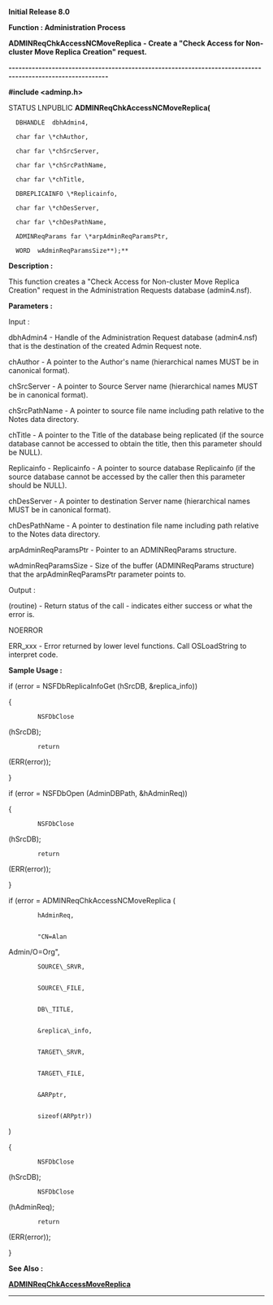 




<!--
 /\* Font Definitions \*/
 @font-face
 {font-family:Helv;
 panose-1:2 11 6 4 2 2 2 3 2 4;}
@font-face
 {font-family:"Cambria Math";
 panose-1:2 4 5 3 5 4 6 3 2 4;}
 /\* Style Definitions \*/
 p.MsoNormal, li.MsoNormal, div.MsoNormal
 {margin-top:0cm;
 margin-right:0cm;
 margin-bottom:8.0pt;
 margin-left:0cm;
 line-height:107%;
 font-size:11.0pt;
 font-family:"Calibri",sans-serif;}
.MsoChpDefault
 {font-size:11.0pt;}
.MsoPapDefault
 {margin-bottom:8.0pt;
 line-height:107%;}
 /\* Page Definitions \*/
 @page WordSection1
 {size:612.0pt 792.0pt;
 margin:72.0pt 72.0pt 72.0pt 72.0pt;}
div.WordSection1
 {page:WordSection1;}
-->




**Initial Release 8.0**



**Function : Administration Process**



**ADMINReqChkAccessNCMoveReplica** **- Create a
"Check Access for Non-cluster Move Replica Creation" request.** 


**----------------------------------------------------------------------------------------------------------**



**#include <adminp.h>**



STATUS
LNPUBLIC **ADMINReqChkAccessNCMoveReplica(**  

      DBHANDLE  dbhAdmin4,  

      char far \*chAuthor,  

      char far \*chSrcServer,  

      char far \*chSrcPathName,  

      char far \*chTitle,  

      DBREPLICAINFO \*Replicainfo,  

      char far \*chDesServer,  

      char far \*chDesPathName,  

      ADMINReqParams far \*arpAdminReqParamsPtr,  

      WORD  wAdminReqParamsSize**);**



**Description :**



This
function creates a "Check Access for Non-cluster Move Replica
Creation" request in the Administration Requests database (admin4.nsf). 


 


**Parameters :**



Input :  

dbhAdmin4  -  Handle of the Administration Request database (admin4.nsf) that
is the destination of the created Admin Request note.  

  

chAuthor  -  A pointer to the Author's name (hierarchical names MUST be in
canonical format).  

  

chSrcServer  -  A pointer to Source Server name (hierarchical names MUST be in
canonical format).  

  

chSrcPathName  -  A pointer to source file name including path relative to the
Notes data directory.  

  

chTitle  -  A pointer to the Title of the database being replicated (if the
source database cannot be accessed to obtain the title, then this parameter
should be NULL).  

  

Replicainfo  -  Replicainfo - A pointer to source database Replicainfo (if the
source database cannot be accessed by the caller then this parameter should be
NULL).  

  

chDesServer  -  A pointer to destination Server name (hierarchical names MUST
be in canonical format).  

  

chDesPathName  -  A pointer to destination file name including path relative to
the Notes data directory.  

  

arpAdminReqParamsPtr  -  Pointer to an ADMINReqParams structure.  

  

wAdminReqParamsSize  -  Size of the buffer (ADMINReqParams structure) that the
arpAdminReqParamsPtr parameter points to.  

  




Output :  

(routine)  -  Return status of the call - indicates either success or what the
error is.  

  

NOERROR  

  

ERR\_xxx - Error returned by lower level functions. Call OSLoadString to
interpret code.  

  

  




 **Sample Usage :**


if (error =
NSFDbReplicaInfoGet (hSrcDB, &replica\_info))


{


            NSFDbClose
(hSrcDB);


            return
(ERR(error));


}


 


if
(error = NSFDbOpen (AdminDBPath, &hAdminReq))


{


            NSFDbClose
(hSrcDB);


            return
(ERR(error));


 }


 


if
(error = ADMINReqChkAccessNCMoveReplica (


            hAdminReq,


            "CN=Alan
Admin/O=Org",


            SOURCE\_SRVR,


            SOURCE\_FILE,


            DB\_TITLE,


            &replica\_info,


            TARGET\_SRVR,


            TARGET\_FILE,


            &ARPptr,


            sizeof(ARPptr))
)


{


            NSFDbClose
(hSrcDB);


            NSFDbClose
(hAdminReq);


            return
(ERR(error));


}


 **See Also :**


**[ADMINReqChkAccessMoveReplica](ADMINReqChkAccessMoveReplica.md)**



----------------------------------------------------------------------------------------------------------


 





